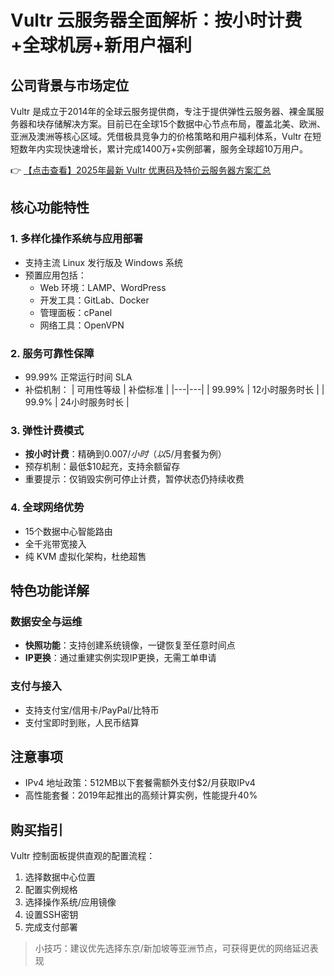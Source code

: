 # Vultr 云服务器全面解析：按小时计费+全球机房+新用户福利

## 公司背景与市场定位
Vultr 是成立于2014年的全球云服务提供商，专注于提供弹性云服务器、裸金属服务器和块存储解决方案。目前已在全球15个数据中心节点布局，覆盖北美、欧洲、亚洲及澳洲等核心区域。凭借极具竞争力的价格策略和用户福利体系，Vultr 在短短数年内实现快速增长，累计完成1400万+实例部署，服务全球超10万用户。

👉 [【点击查看】2025年最新 Vultr 优惠码及特价云服务器方案汇总](https://bit.ly/VuLtr)

## 核心功能特性

### 1. 多样化操作系统与应用部署
- 支持主流 Linux 发行版及 Windows 系统
- 预置应用包括：
  - Web 环境：LAMP、WordPress
  - 开发工具：GitLab、Docker
  - 管理面板：cPanel
  - 网络工具：OpenVPN

### 2. 服务可靠性保障
- 99.99% 正常运行时间 SLA
- 补偿机制：
  | 可用性等级 | 补偿标准 |
  |---|---|
  | 99.99% | 12小时服务时长 |
  | 99.9% | 24小时服务时长 |

### 3. 弹性计费模式
- **按小时计费**：精确到$0.007/小时（以$5/月套餐为例）
- 预存机制：最低$10起充，支持余额留存
- 重要提示：仅销毁实例可停止计费，暂停状态仍持续收费

### 4. 全球网络优势
- 15个数据中心智能路由
- 全千兆带宽接入
- 纯 KVM 虚拟化架构，杜绝超售

## 特色功能详解

### 数据安全与运维
- **快照功能**：支持创建系统镜像，一键恢复至任意时间点
- **IP更换**：通过重建实例实现IP更换，无需工单申请

### 支付与接入
- 支持支付宝/信用卡/PayPal/比特币
- 支付宝即时到账，人民币结算

## 注意事项
- IPv4 地址政策：512MB以下套餐需额外支付$2/月获取IPv4
- 高性能套餐：2019年起推出的高频计算实例，性能提升40%

## 购买指引
Vultr 控制面板提供直观的配置流程：
1. 选择数据中心位置
2. 配置实例规格
3. 选择操作系统/应用镜像
4. 设置SSH密钥
5. 完成支付部署

> 小技巧：建议优先选择东京/新加坡等亚洲节点，可获得更优的网络延迟表现